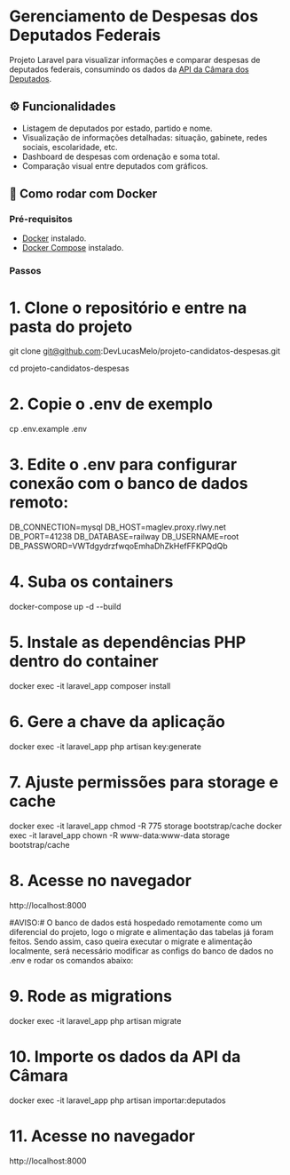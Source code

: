# Gerenciamento de Despesas dos Deputados Federais

Projeto Laravel para visualizar informações e comparar despesas de deputados federais, consumindo os dados da [API da Câmara dos Deputados](https://dadosabertos.camara.leg.br/swagger/api.html).

## ⚙️ Funcionalidades

- Listagem de deputados por estado, partido e nome.
- Visualização de informações detalhadas: situação, gabinete, redes sociais, escolaridade, etc.
- Dashboard de despesas com ordenação e soma total.
- Comparação visual entre deputados com gráficos.

## 🐳 Como rodar com Docker

### Pré-requisitos

- [Docker](https://www.docker.com/) instalado.
- [Docker Compose](https://docs.docker.com/compose/) instalado.

### Passos

# 1. Clone o repositório e entre na pasta do projeto

git clone git@github.com:DevLucasMelo/projeto-candidatos-despesas.git

cd projeto-candidatos-despesas

# 2. Copie o .env de exemplo
cp .env.example .env

# 3. Edite o .env para configurar conexão com o banco de dados remoto:
DB_CONNECTION=mysql
DB_HOST=maglev.proxy.rlwy.net
DB_PORT=41238
DB_DATABASE=railway
DB_USERNAME=root
DB_PASSWORD=VWTdgydrzfwqoEmhaDhZkHefFFKPQdQb

# 4. Suba os containers
docker-compose up -d --build

# 5. Instale as dependências PHP dentro do container
docker exec -it laravel_app composer install

# 6. Gere a chave da aplicação
docker exec -it laravel_app php artisan key:generate

# 7. Ajuste permissões para storage e cache
docker exec -it laravel_app chmod -R 775 storage bootstrap/cache
docker exec -it laravel_app chown -R www-data:www-data storage bootstrap/cache

# 8. Acesse no navegador
http://localhost:8000

#AVISO:# O banco de dados está hospedado remotamente como um diferencial do projeto, logo o migrate e alimentação das tabelas já foram feitos. Sendo assim, caso queira executar o migrate e alimentação localmente, será necessário modificar as configs do banco de dados no .env e rodar os comandos abaixo:

# 9. Rode as migrations
docker exec -it laravel_app php artisan migrate

# 10. Importe os dados da API da Câmara
docker exec -it laravel_app php artisan importar:deputados

# 11. Acesse no navegador
http://localhost:8000


